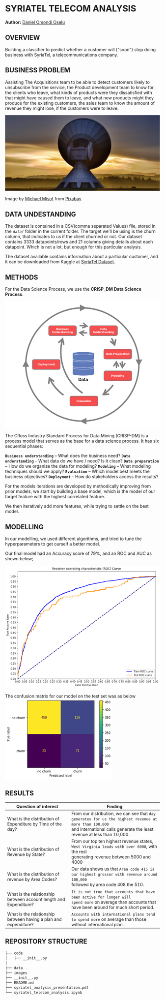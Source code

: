 # SYRIATEL TELECOM ANALYSIS
**Author:** [Daniel Omondi Oselu](https://github.com/danieloselu3)

## OVERVIEW
Building a classifier to predict whether a customer will ("soon") stop doing business with SyriaTel, a telecommunications company.

## BUSINESS PROBLEM
Assisting The Acquisitions team to be able to detect customers likely to unsubscribe from the service, the Product development team to know for the clients who leave, what kinds of products were they dissatisfied with that might have caused them to leave, and what new products might they produce for the existing customers, the sales team to know the amount of revenue they might lose, if the customers were to leave.

![Raising satelite](images/raisting-satellite1.jpg)

Image by <a href="https://pixabay.com/users/mmisof-1574106/?utm_source=link-attribution&amp;utm_medium=referral&amp;utm_campaign=image&amp;utm_content=1010862">Michael Misof</a> from <a href="https://pixabay.com//?utm_source=link-attribution&amp;utm_medium=referral&amp;utm_campaign=image&amp;utm_content=1010862">Pixabay</a>

## DATA UNDESTANDING
The dataset is contained in a CSV(comma separated Values) file, stored in the *`data/`* folder in the current folder. The target we'll be using is the churn column, that indicates to us if the client churned or not. Our dataset contains 3333 datapoints/rows and 21 columns giving details about each datapoint. Which is not a lot, but enough for this particular analysis. 

The dataset available contains information about a particular customer, and it can be downloaded from Kaggle at [SyriaTel Dataset](https://www.kaggle.com/datasets/becksddf/churn-in-telecoms-dataset).

## METHODS
For the Data Science Process, we use the **CRISP_DM Data Science Process**.

![Crip-dm cycle](images/CRISP-DM.png)

The CRoss Industry Standard Process for Data Mining (CRISP-DM) is a process model that serves as the base for a data science process. It has six sequential phases:

**`Business understanding`** – What does the business need?
**`Data understanding`** – What data do we have / need? Is it clean?
**`Data preparation `**– How do we organize the data for modeling?
**`Modeling`** – What modeling techniques should we apply?
**`Evaluation`** – Which model best meets the business objectives?
**`Deployment`** – How do stakeholders access the results?

For the models iterations are developed by methodically improving from prior models, we start by building a base model, which is the model of our target feature with the highest correlated feature.

We then iteratively add more features, while trying to settle on the best model.

## MODELLING
In our modelling, we used different algorithms, and tried to tune the hyperparameters to get ourself a better model.

Our final model had an Accuracy score of 79%, and an ROC and AUC as shown below;

![ROC Curve](images/output.png)


The confusion matrix for our model on the test set was as below
![Confusion matrix](images/confusion%20matrix.png)

## RESULTS
| Question of interest       | Finding        |
| ------------- |-------------|
| What is the distribution of Expenditure by Time of the day?     | From our distribution, we can see that `day generates for us the highest revenue at more than 100,000`<br> and international calls generate the least revenue at less than 10,000. |
| What is the distribution of Revenue by State?     | From our top ten highest revenue states, `West Virginia leads with over 6000`, with the rest<br> generating revenue between 5000 and 4000     |
| What is the distribution of revenue by Area Codes? | Our data shows us that `Area code 415 is our highest grosser with revenue around 100,000`<br> followed by area code 408 the 510.      |
| What is the relationship between account length and Expenditure? | `It is not true that accounts that have been active for longer will`<br> `spend more` on average than accounts that have been around for much short period.      |
| What is the relationship between having a plan and expenditure? | `Accounts with international plans tend to spend more` on average than those without international plan.     |


## REPOSITORY STRUCTURE

```
├── code
│   ├── __init__.py
|
├── data
├── images
├── __init__.py
├── README.md
├── syriatel_analysis_presentation.pdf
└── syriatel_telecom_analysis.ipynb
```